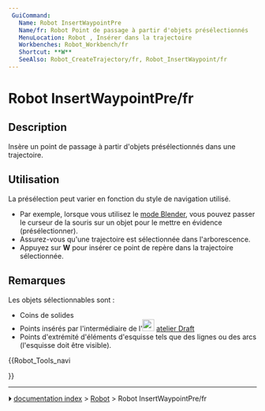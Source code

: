 ```yaml
---
 GuiCommand:
   Name: Robot InsertWaypointPre
   Name/fr: Robot Point de passage à partir d'objets présélectionnés
   MenuLocation: Robot , Insérer dans la trajectoire 
   Workbenches: Robot_Workbench/fr
   Shortcut: **W**
   SeeAlso: Robot_CreateTrajectory/fr, Robot_InsertWaypoint/fr
---
```


# Robot InsertWaypointPre/fr

## Description

Insère un point de passage à partir d\'objets présélectionnés dans une trajectoire.

## Utilisation

La présélection peut varier en fonction du style de navigation utilisé.

-   Par exemple, lorsque vous utilisez le [mode Blender](Mouse_navigation/fr#Mode_Blender.md), vous pouvez passer le curseur de la souris sur un objet pour le mettre en évidence (présélectionner).
-   Assurez-vous qu\'une trajectoire est sélectionnée dans l\'arborescence.
-   Appuyez sur **W** pour insérer ce point de repère dans la trajectoire sélectionnée.

## Remarques

Les objets sélectionnables sont :

-   Coins de solides
-   Points insérés par l\'intermédiaire de l\'<img alt="" src=images/Workbench_Draft.svg  style="width:24px;"> [atelier Draft](Draft_Workbench/fr.md)
-   Points d\'extrémité d\'éléments d\'esquisse tels que des lignes ou des arcs (l\'esquisse doit être visible).





{{Robot_Tools_navi

}}



---
⏵ [documentation index](../README.md) > [Robot](Robot_Workbench.md) > Robot InsertWaypointPre/fr

